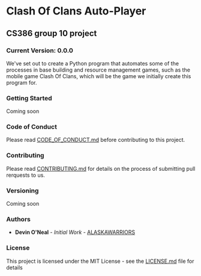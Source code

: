 # Clash Of Clans Auto-Player

## CS386 group 10 project

### Current Version: 0.0.0

We've set out to create a Python program that automates some of the processes in base building and resource management games, such as the mobile game Clash Of Clans, which will be the game we initially create this program for.

### Getting Started 

Coming soon

### Code of Conduct

Please read [CODE_OF_CONDUCT.md](https://github.com/OneTinySauce/Clash-Of-Clans-Auto-Player/blob/main/CODE_OF_CONDUCT.md) before contributing to this project.

### Contributing

Please read [CONTRIBUTING.md](https://github.com/OneTinySauce/Clash-Of-Clans-Auto-Player/blob/main/CONTRIBUTING.md) for details on the process of submitting pull rerquests to us.

### Versioning

Coming soon

### Authors

* **Devin O'Neal** - _Initial Work_ - [ALASKAWARRIORS](https://github.com/ALASKAWARRIORS)

### License 

This project is licensed under the MIT License - see the [LICENSE.md](https://github.com/OneTinySauce/Clash-Of-Clans-Auto-Player/blob/main/LICENSE.md) file for details

